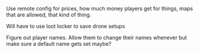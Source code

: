 Use remote config for prices, how much money players get for things, maps that are allowed, that kind of thing.

Will have to use loot locker to save drone setups

Figure out player names. Allow them to change their names whenever but make sure a default name gets set maybe?